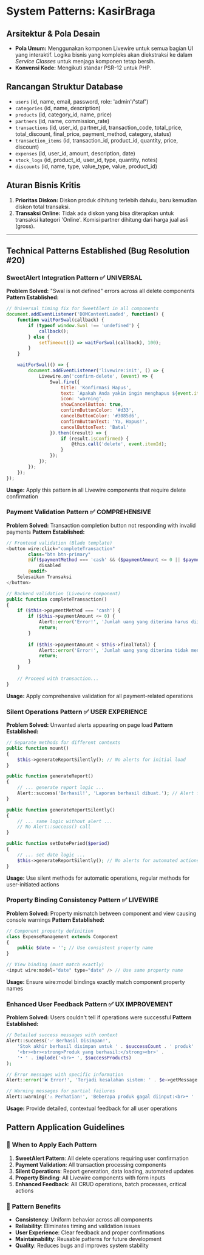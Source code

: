# System Patterns: KasirBraga

## Arsitektur & Pola Desain
- **Pola Umum:** Menggunakan komponen Livewire untuk semua bagian UI yang interaktif. Logika bisnis yang kompleks akan diekstraksi ke dalam *Service Classes* untuk menjaga komponen tetap bersih.
- **Konvensi Kode:** Mengikuti standar PSR-12 untuk PHP.

## Rancangan Struktur Database
- `users` (id, name, email, password, role: 'admin'/'staf')
- `categories` (id, name, description)
- `products` (id, category_id, name, price)
- `partners` (id, name, commission_rate)
- `transactions` (id, user_id, partner_id, transaction_code, total_price, total_discount, final_price, payment_method, category, status)
- `transaction_items` (id, transaction_id, product_id, quantity, price, discount)
- `expenses` (id, user_id, amount, description, date)
- `stock_logs` (id, product_id, user_id, type, quantity, notes)
- `discounts` (id, name, type, value_type, value, product_id)

## Aturan Bisnis Kritis
1.  **Prioritas Diskon:** Diskon produk dihitung terlebih dahulu, baru kemudian diskon total transaksi.
2.  **Transaksi Online:** Tidak ada diskon yang bisa diterapkan untuk transaksi kategori 'Online'. Komisi partner dihitung dari harga jual asli (gross).

---

## Technical Patterns Established (Bug Resolution #20)

### SweetAlert Integration Pattern ✅ UNIVERSAL
**Problem Solved:** "Swal is not defined" errors across all delete components
**Pattern Established:**
```javascript
// Universal timing fix for SweetAlert in all components
document.addEventListener('DOMContentLoaded', function() {
    function waitForSwal(callback) {
        if (typeof window.Swal !== 'undefined') {
            callback();
        } else {
            setTimeout(() => waitForSwal(callback), 100);
        }
    }

    waitForSwal(() => {
        document.addEventListener('livewire:init', () => {
            Livewire.on('confirm-delete', (event) => {
                Swal.fire({
                    title: 'Konfirmasi Hapus',
                    text: `Apakah Anda yakin ingin menghapus ${event.itemName}?`,
                    icon: 'warning',
                    showCancelButton: true,
                    confirmButtonColor: '#d33',
                    cancelButtonColor: '#3085d6',
                    confirmButtonText: 'Ya, Hapus!',
                    cancelButtonText: 'Batal'
                }).then((result) => {
                    if (result.isConfirmed) {
                        @this.call('delete', event.itemId);
                    }
                });
            });
        });
    });
});
```

**Usage:** Apply this pattern in all Livewire components that require delete confirmation

### Payment Validation Pattern ✅ COMPREHENSIVE
**Problem Solved:** Transaction completion button not responding with invalid payments
**Pattern Established:**
```php
// Frontend validation (Blade template)
<button wire:click="completeTransaction" 
        class="btn btn-primary"
        @if($paymentMethod === 'cash' && ($paymentAmount <= 0 || $paymentAmount < $finalTotal))
            disabled
        @endif>
    Selesaikan Transaksi
</button>

// Backend validation (Livewire component)
public function completeTransaction()
{
    if ($this->paymentMethod === 'cash') {
        if ($this->paymentAmount <= 0) {
            Alert::error('Error!', 'Jumlah uang yang diterima harus diisi.');
            return;
        }
        
        if ($this->paymentAmount < $this->finalTotal) {
            Alert::error('Error!', 'Jumlah uang yang diterima tidak mencukupi.');
            return;
        }
    }
    
    // Proceed with transaction...
}
```

**Usage:** Apply comprehensive validation for all payment-related operations

### Silent Operations Pattern ✅ USER EXPERIENCE
**Problem Solved:** Unwanted alerts appearing on page load
**Pattern Established:**
```php
// Separate methods for different contexts
public function mount()
{
    $this->generateReportSilently(); // No alerts for initial load
}

public function generateReport()
{
    // ... generate report logic ...
    Alert::success('Berhasil!', 'Laporan berhasil dibuat.'); // Alert for user action
}

public function generateReportSilently()
{
    // ... same logic without alert ...
    // No Alert::success() call
}

public function setDatePeriod($period)
{
    // ... set date logic ...
    $this->generateReportSilently(); // No alerts for automated actions
}
```

**Usage:** Use silent methods for automatic operations, regular methods for user-initiated actions

### Property Binding Consistency Pattern ✅ LIVEWIRE
**Problem Solved:** Property mismatch between component and view causing console warnings
**Pattern Established:**
```php
// Component property definition
class ExpenseManagement extends Component
{
    public $date = ''; // Use consistent property name
}

// View binding (must match exactly)
<input wire:model="date" type="date" /> // Use same property name
```

**Usage:** Ensure wire:model bindings exactly match component property names

### Enhanced User Feedback Pattern ✅ UX IMPROVEMENT
**Problem Solved:** Users couldn't tell if operations were successful
**Pattern Established:**
```php
// Detailed success messages with context
Alert::success('✅ Berhasil Disimpan!', 
    'Stok akhir berhasil disimpan untuk ' . $successCount . ' produk' .
    '<br><br><strong>Produk yang berhasil:</strong><br>' .
    '• ' . implode('<br>• ', $successProducts)
);

// Error messages with specific information
Alert::error('❌ Error!', 'Terjadi kesalahan sistem: ' . $e->getMessage());

// Warning messages for partial failures
Alert::warning('⚠️ Perhatian!', 'Beberapa produk gagal diinput:<br>• ' . implode('<br>• ', $errors));
```

**Usage:** Provide detailed, contextual feedback for all user operations

## Pattern Application Guidelines

### 🔄 **When to Apply Each Pattern**
1. **SweetAlert Pattern**: All delete operations requiring user confirmation
2. **Payment Validation**: All transaction processing components
3. **Silent Operations**: Report generation, data loading, automated updates
4. **Property Binding**: All Livewire components with form inputs
5. **Enhanced Feedback**: All CRUD operations, batch processes, critical actions

### 🎯 **Pattern Benefits**
- **Consistency**: Uniform behavior across all components
- **Reliability**: Eliminates timing and validation issues
- **User Experience**: Clear feedback and proper confirmations
- **Maintainability**: Reusable patterns for future development
- **Quality**: Reduces bugs and improves system stability 
